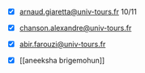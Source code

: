  - [x] arnaud.giaretta@univ-tours.fr 10/11
 - [x] chanson.alexandre@univ-tours.fr 
 - [x] abir.farouzi@univ-tours.fr
 - [x] [[aneeksha brigemohun]] 

 